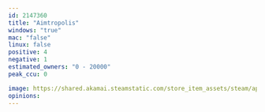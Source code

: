 ```yaml
---
id: 2147360
title: "Aimtropolis"
windows: "true"
mac: "false"
linux: false
positive: 4
negative: 1
estimated_owners: "0 - 20000"
peak_ccu: 0

image: https://shared.akamai.steamstatic.com/store_item_assets/steam/apps/2147360/header.jpg?t=1727786544
opinions:
---
```

